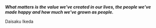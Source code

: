 _**What matters is the value we've created in our lives, the people we've made happy and how much we've grown as people.**_

Daisaku Ikeda